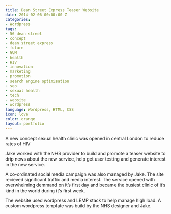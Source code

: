 ```yaml
---
title: Dean Street Express Teaser Website
date: 2014-02-06 00:00:00 Z
categories:
- Wordpress
tags:
- 56 dean street
- concept
- dean street express
- future
- GUM
- health
- HIV
- innovation
- marketing
- promotion
- search engine optimisation
- seo
- sexual health
- tech
- website
- wordpress
language: Wordpress, HTML, CSS
icon: love
color: orange
layout: portfolio
---
```


A new concept sexual health clinic was opened in central London to reduce rates of HIV

Jake worked with the NHS provider to build and promote a teaser website to drip news about the new service, help get user testing and generate interest in the new service.

A co-ordinated social media campaign was also managed by Jake. The site recieved significant traffic and media interest. The service opened with overwhelming demmand on it’s first day and became the busiest clinic of it’s kind in the world during it’s first week.

The website used wordpress and LEMP stack to help manage high load. A custom wordpress template was build by the NHS designer and Jake.
